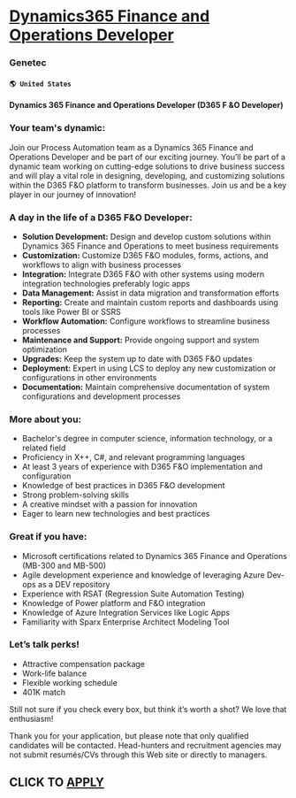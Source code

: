# [Dynamics365 Finance and Operations Developer](https://www.remotewlb.com/apply/dynamics365-finance-and-operations-developer)  
### Genetec  
#### `🌎 United States`  

**Dynamics 365 Finance and Operations Developer (D365 F &O Developer)**

### Your team's dynamic:

Join our Process Automation team as a Dynamics 365 Finance and Operations Developer and be part of our exciting journey. You’ll be part of a dynamic team working on cutting-edge solutions to drive business success and will play a vital role in designing, developing, and customizing solutions within the D365 F&O platform to transform businesses. Join us and be a key player in our journey of innovation!

### A day in the life of a D365 F&O Developer:

  * **Solution Development:** Design and develop custom solutions within Dynamics 365 Finance and Operations to meet business requirements
  * **Customization:** Customize D365 F&O modules, forms, actions, and workflows to align with business processes
  * **Integration:** Integrate D365 F&O with other systems using modern integration technologies preferably logic apps
  * **Data Management:** Assist in data migration and transformation efforts
  * **Reporting:** Create and maintain custom reports and dashboards using tools like Power BI or SSRS
  * **Workflow Automation:** Configure workflows to streamline business processes
  * **Maintenance and Support:** Provide ongoing support and system optimization
  * **Upgrades:** Keep the system up to date with D365 F&O updates
  * **Deployment:** Expert in using LCS to deploy any new customization or configurations in other environments
  * **Documentation:** Maintain comprehensive documentation of system configurations and development processes

### More about you:

  * Bachelor's degree in computer science, information technology, or a related field
  * Proficiency in X++, C#, and relevant programming languages
  * At least 3 years of experience with D365 F&O implementation and configuration
  * Knowledge of best practices in D365 F&O development
  * Strong problem-solving skills
  * A creative mindset with a passion for innovation 
  * Eager to learn new technologies and best practices

### Great if you have:

  * Microsoft certifications related to Dynamics 365 Finance and Operations (MB-300 and MB-500)
  * Agile development experience and knowledge of leveraging Azure Dev-ops as a DEV repository
  * Experience with RSAT (Regression Suite Automation Testing) 
  * Knowledge of Power platform and F&O integration
  * Knowledge of Azure Integration Services like Logic Apps
  * Familiarity with Sparx Enterprise Architect Modeling Tool

### Let’s talk perks!

  * Attractive compensation package
  * Work-life balance
  * Flexible working schedule
  * 401K match

Still not sure if you check every box, but think it’s worth a shot? We love that enthusiasm!

Thank you for your application, but please note that only qualified candidates will be contacted. Head-hunters and recruitment agencies may not submit resumés/CVs through this Web site or directly to managers.

  
## CLICK TO [APPLY](https://www.remotewlb.com/apply/dynamics365-finance-and-operations-developer)

